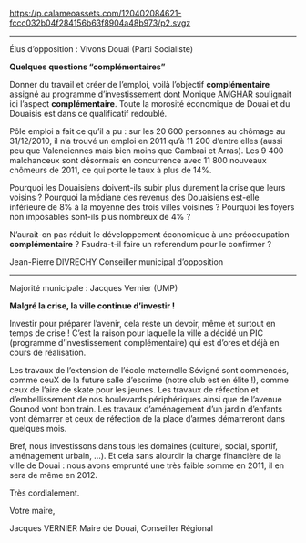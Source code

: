 https://p.calameoassets.com/120402084621-fccc032b04f284156b63f8904a48b973/p2.svgz

---

Élus d’opposition : Vivons Douai (Parti Socialiste)

**Quelques questions “complémentaires”**

Donner du travail et créer de l’emploi, voilà l’objectif **complémentaire** assigné au programme d’investissement dont Monique AMGHAR soulignait ici l’aspect **complémentaire**. Toute la morosité économique de Douai et du Douaisis est dans ce qualificatif redoublé.

Pôle emploi a fait ce qu’il a pu : sur les 20 600 personnes au chômage au 31/12/2010, il n’a trouvé un emploi en 2011 qu’à 11 200 d’entre elles (aussi peu que Valenciennes mais bien moins que Cambrai et Arras). Les 9 400 malchanceux sont désormais en concurrence avec 11 800 nouveaux chômeurs de 2011, ce qui porte le taux à plus de 14%.

Pourquoi les Douaisiens doivent-ils subir plus durement la crise que leurs voisins ? Pourquoi la médiane des revenus des Douaisiens est-elle inférieure de 8% à la moyenne des trois villes voisines ? Pourquoi les foyers non imposables sont-ils plus nombreux de 4% ?

N’aurait-on pas réduit le développement économique à une préoccupation  **complémentaire** ? Faudra-t-il faire un referendum pour le confirmer ?

Jean-Pierre DIVRECHY
Conseiller municipal d’opposition

---

Majorité municipale : Jacques Vernier (UMP)

**Malgré la crise, la ville continue d’investir !**

Investir  pour préparer l’avenir,  cela  reste un devoir, même et surtout en temps de crise ! C’est la raison pour laquelle la ville a décidé un PIC (programme d’investissement complémentaire) qui est d’ores et déjà en cours de réalisation.

Les travaux de l’extension de l’école maternelle Sévigné sont commencés, comme ceuX de la future salle d’escrime (notre club est en élite !), comme ceux de l’aire de skate pour les jeunes. Les travaux de réfection et d’embellissement de nos boulevards périphériques ainsi que de l’avenue Gounod vont bon train. Les travaux d’aménagement d’un jardin d’enfants vont démarrer et ceux de réfection de la place d’armes  démarreront  dans quelques mois.

Bref, nous investissons dans tous les domaines (culturel, social, sportif, aménagement urbain, ...). Et cela sans alourdir la charge financière de la ville de Douai : nous avons emprunté une très faible somme en 2011, il en sera de même en 2012.

Très cordialement.

Votre maire,

Jacques VERNIER
Maire de Douai, Conseiller Régional
